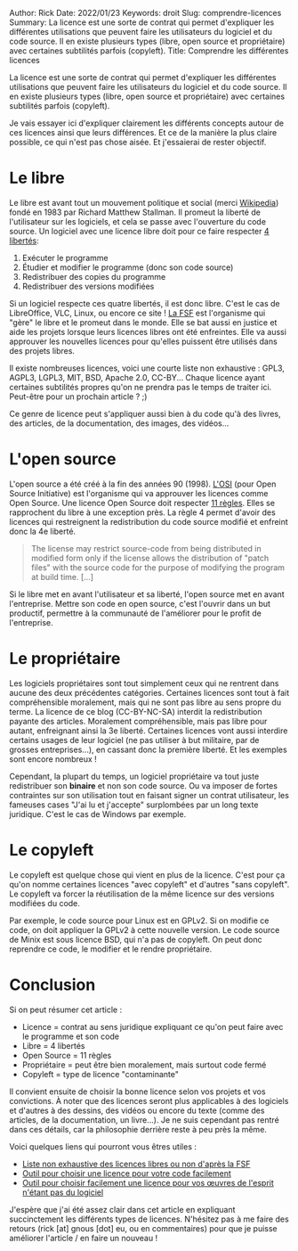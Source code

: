 Author: Rick
Date: 2022/01/23
Keywords: droit
Slug: comprendre-licences
Summary: La licence est une sorte de contrat qui permet d'expliquer les différentes utilisations que peuvent faire les utilisateurs du logiciel et du code source. Il en existe plusieurs types (libre, open source et propriétaire) avec certaines subtilités parfois (copyleft). 
Title: Comprendre les différentes licences

La licence est une sorte de contrat qui permet d'expliquer les différentes utilisations que peuvent faire les utilisateurs du logiciel et du code source. Il en existe plusieurs types (libre, open source et propriétaire) avec certaines subtilités parfois (copyleft). 

Je vais essayer ici d'expliquer clairement les différents concepts autour de ces licences ainsi que leurs différences. Et ce de la manière la plus claire possible, ce qui n'est pas chose aisée. Et j'essaierai de rester objectif.

# Le libre

Le libre est avant tout un mouvement politique et social (merci [Wikipedia](https://fr.wikipedia.org/wiki/Mouvement_du_logiciel_libre)) fondé en 1983 par Richard Matthew Stallman. Il promeut la liberté de l'utilisateur sur les logiciels, et cela se passe avec l'ouverture du code source. Un logiciel avec une licence libre doit pour ce faire respecter [4 libertés](https://www.gnu.org/philosophy/philosophy.fr.html):

 1. Exécuter le programme
 2. Étudier et modifier le programme (donc son code source)
 3. Redistribuer des copies du programme
 4. Redistribuer des versions modifiées

Si un logiciel respecte ces quatre libertés, il est donc libre. C'est le cas de LibreOffice, VLC, Linux, ou encore ce site ! [La FSF](https://fsf.org) est l'organisme qui "gère" le libre et le promeut dans le monde. Elle se bat aussi en  justice et aide les projets lorsque leurs licences libres ont été enfreintes. Elle va aussi approuver les nouvelles licences pour qu'elles puissent être utilisés dans des projets libres.

Il existe nombreuses licences, voici une courte liste non exhaustive : GPL3, AGPL3, LGPL3, MIT, BSD, Apache 2.0, CC-BY... Chaque licence ayant certaines subtilités propres qu'on ne prendra pas le temps de traiter ici. Peut-être pour un prochain article ? ;)

Ce genre de licence peut s'appliquer aussi bien à du code qu'à des livres, des articles, de la documentation, des images, des vidéos...

# L'open source

L'open source a été créé à la fin des années 90 (1998). [L'OSI](https://opensource.org/) (pour Open Source Initiative) est l'organisme qui va approuver les licences comme Open Source. Une licence Open Source doit respecter [11 règles](https://opensource.org/osd). Elles se rapprochent du libre à une exception près. La règle 4 permet d'avoir des licences qui restreignent la redistribution du code source modifié et enfreint donc la 4e liberté.

> The license may restrict source-code from being distributed in modified form only if the license allows the distribution of "patch files" with the source code for the purpose of modifying the program at build time. [...]

Si le libre met en avant l'utilisateur et sa liberté, l'open source met en avant l'entreprise. Mettre son code en open source, c'est l'ouvrir dans un but productif, permettre à la communauté de l'améliorer pour le profit de l'entreprise.

# Le propriétaire

Les logiciels propriétaires sont tout simplement ceux qui ne rentrent dans aucune des deux précédentes catégories. Certaines licences sont tout à fait compréhensible moralement, mais qui ne sont pas libre au sens propre du terme. La licence de ce blog (CC-BY-NC-SA) interdit la redistribution payante des articles. Moralement compréhensible, mais pas libre pour autant, enfreignant ainsi la 3e liberté.
Certaines licences vont aussi interdire certains usages de leur logiciel (ne pas utiliser à but militaire, par de grosses entreprises...), en cassant donc la première liberté. Et les exemples sont encore nombreux !

Cependant, la plupart du temps, un logiciel propriétaire va tout juste redistribuer son **binaire** et non son code source. Ou va imposer de fortes contraintes sur son utilisation tout en faisant signer un contrat utilisateur, les fameuses cases "J'ai lu et j'accepte" surplombées par un long texte juridique. C'est le cas de Windows par exemple.

# Le copyleft

Le copyleft est quelque chose qui vient en plus de la licence. C'est pour ça qu'on nomme certaines licences "avec copyleft" et d'autres "sans copyleft". Le copyleft va forcer la réutilisation de la même licence sur des versions modifiées du code.

Par exemple, le code source pour Linux est en GPLv2. Si on modifie ce code, on doit appliquer la GPLv2 à cette nouvelle version. Le code source de Minix est sous licence BSD, qui n'a pas de copyleft. On peut donc reprendre ce code, le modifier et le rendre propriétaire.

# Conclusion

Si on peut résumer cet article :

 * Licence = contrat au sens juridique expliquant ce qu'on peut faire avec le programme et son code
 * Libre = 4 libertés
 * Open Source = 11 règles
 * Propriétaire = peut être bien moralement, mais surtout code fermé
 * Copyleft = type de licence "contaminante"

Il convient ensuite de choisir la bonne licence selon vos projets et vos convictions. À noter que des licences seront plus applicables à des logiciels et d'autres à des dessins, des vidéos ou encore du texte (comme des articles, de la documentation, un livre...). Je ne suis cependant pas rentré dans ces détails, car la philosophie derrière reste à peu près la même.

Voici quelques liens qui pourront vous êtres utiles :

 * [Liste non exhaustive des licences libres ou non d'après la FSF](https://www.gnu.org/licenses/license-list.html#SoftwareLicenses)
 * [Outil pour choisir une licence pour votre code facilement](https://ufal.github.io/public-license-selector/)
 * [Outil pour choisir facilement une licence pour vos œuvres de l'esprit n'étant pas du logiciel](https://creativecommons.org/choose/)

J'espère que j'ai été assez clair dans cet article en expliquant succinctement les différents types de licences. N'hésitez pas à me faire des retours (rick [at] gnous [dot] eu, ou en commentaires) pour que je puisse améliorer l'article / en faire un nouveau !
